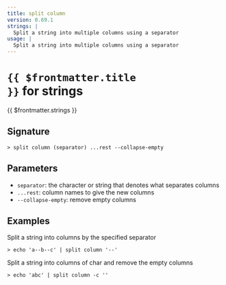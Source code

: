 ```yaml
---
title: split column
version: 0.69.1
strings: |
  Split a string into multiple columns using a separator
usage: |
  Split a string into multiple columns using a separator
---
```


# <code>{{ $frontmatter.title }}</code> for strings

<div style='white-space: pre-wrap;margin-top: 10px'>{{ $frontmatter.strings }}</div>

## Signature

```> split column (separator) ...rest --collapse-empty```

## Parameters

 -  `separator`: the character or string that denotes what separates columns
 -  `...rest`: column names to give the new columns
 -  `--collapse-empty`: remove empty columns

## Examples

Split a string into columns by the specified separator
```shell
> echo 'a--b--c' | split column '--'
```

Split a string into columns of char and remove the empty columns
```shell
> echo 'abc' | split column -c ''
```
